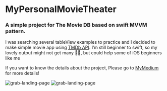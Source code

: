 # MyPersonalMovieTheater


### A simple project for The Movie DB based on swift MVVM pattern.  

I was searching several tableView examples to practice and I decided to make simple movie app using [TMDb API](https://www.themoviedb.org/). I’m still beginner to swift, so my lovely output might not get many 👏🏻, but could help some of iOS beginners like me

If you want to know the details about the project, Please go to [MyMedium](https://medium.com/doyeona/mvvm-simple-tableview-with-movie-app-in-swift-53debe109170) for more details! 

![grab-landing-page](https://github.com/doyeon326/MyPersonalMovieTheater/blob/master/gif/firstPage.gif) ![grab-landing-page](https://github.com/doyeon326/MyPersonalMovieTheater/blob/master/gif/secondPage.gif)
